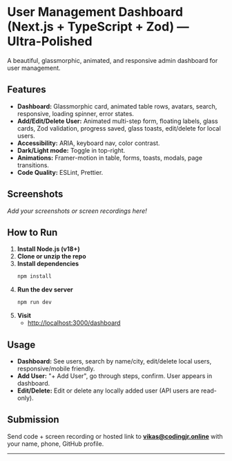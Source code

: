 # User Management Dashboard (Next.js + TypeScript + Zod) — Ultra-Polished

A beautiful, glassmorphic, animated, and responsive admin dashboard for user management.

## Features

- **Dashboard:** Glassmorphic card, animated table rows, avatars, search, responsive, loading spinner, error states.
- **Add/Edit/Delete User:** Animated multi-step form, floating labels, glass cards, Zod validation, progress saved, glass toasts, edit/delete for local users.
- **Accessibility:** ARIA, keyboard nav, color contrast.
- **Dark/Light mode:** Toggle in top-right.
- **Animations:** Framer-motion in table, forms, toasts, modals, page transitions.
- **Code Quality:** ESLint, Prettier.

## Screenshots

_Add your screenshots or screen recordings here!_

## How to Run

1. **Install Node.js (v18+)**
2. **Clone or unzip the repo**
3. **Install dependencies**
   ```bash
   npm install
   ```
4. **Run the dev server**
   ```bash
   npm run dev
   ```
5. **Visit**
   - [http://localhost:3000/dashboard](http://localhost:3000/dashboard)

## Usage

- **Dashboard:** See users, search by name/city, edit/delete local users, responsive/mobile friendly.
- **Add User:** "+ Add User", go through steps, confirm. User appears in dashboard.
- **Edit/Delete:** Edit or delete any locally added user (API users are read-only).

## Submission

Send code + screen recording or hosted link to **vikas@codingjr.online** with your name, phone, GitHub profile.

---